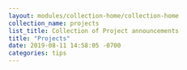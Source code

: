 ```yaml
---
layout: modules/collection-home/collection-home
collection_name: projects
list_title: Collection of Project announcements
title: "Projects"
date: 2019-08-11 14:58:05 -0700
categories: tips
---
```

